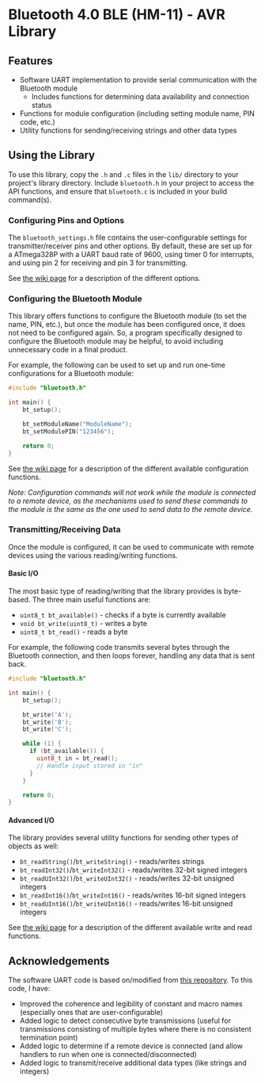 # Bluetooth 4.0 BLE (HM-11) - AVR Library

## Features
- Software UART implementation to provide serial communication with the Bluetooth module
  - Includes functions for determining data availability and connection status
- Functions for module configuration (including setting module name, PIN code, etc.)
- Utility functions for sending/receiving strings and other data types

## Using the Library

To use this library, copy the `.h` and `.c` files in the `lib/` directory to your project's library directory.  Include `bluetooth.h` in your project to access the API functions, and ensure that `bluetooth.c` is included in your build command(s).

### Configuring Pins and Options

The `bluetooth_settings.h` file contains the user-configurable settings for transmitter/receiver pins and other options.  By default, these are set up for a ATmega328P with a UART baud rate of 9600, using timer 0 for interrupts, and using pin 2 for receiving and pin 3 for transmitting.

See [the wiki page](https://github.com/chrisblutz/ece387-bluetooth/wiki/Documentation#library-settings) for a description of the different options.

### Configuring the Bluetooth Module

This library offers functions to configure the Bluetooth module (to set the name, PIN, etc.), but once the module has been configured once, it does not need to be configured again.  So, a program specifically designed to configure the Bluetooth module may be helpful, to avoid including unnecessary code in a final product.

For example, the following can be used to set up and run one-time configurations for a Bluetooth module:

```c
#include "bluetooth.h"

int main() {
    bt_setup();

    bt_setModuleName("ModuleName");
    bt_setModulePIN("123456");

    return 0;
}
```

See [the wiki page](https://github.com/chrisblutz/ece387-bluetooth/wiki/Documentation#configuration-functions) for a description of the different available configuration functions.

*Note: Configuration commands will not work while the module is connected to a remote device, as the mechanisms used to send these commands to the module is the same as the one used to send data to the remote device.*

### Transmitting/Receiving Data

Once the module is configured, it can be used to communicate with remote devices using the various reading/writing functions.

#### Basic I/O

The most basic type of reading/writing that the library provides is byte-based.  The three main useful functions are:
- `uint8_t bt_available()` - checks if a byte is currently available
- `void bt_write(uint8_t)` - writes a byte
- `uint8_t bt_read()` - reads a byte

For example, the following code transmits several bytes through the Bluetooth connection, and then loops forever, handling any data that is sent back.

```c
#include "bluetooth.h"

int main() {
    bt_setup();

    bt_write('A');
    bt_write('B');
    bt_write('C');

    while (1) {
      if (bt_available()) {
        uint8_t in = bt_read();
        // Handle input stored in "in"
      }
    }

    return 0;
}
```

#### Advanced I/O

The library provides several utility functions for sending other types of objects as well:
- `bt_readString()`/`bt_writeString()` - reads/writes strings
- `bt_readInt32()`/`bt_writeInt32()` - reads/writes 32-bit signed integers
- `bt_readUInt32()`/`bt_writeUInt32()` - reads/writes 32-bit unsigned integers
- `bt_readInt16()`/`bt_writeInt16()` - reads/writes 16-bit signed integers
- `bt_readUInt16()`/`bt_writeUInt16()` - reads/writes 16-bit unsigned integers

See [the wiki page](https://github.com/chrisblutz/ece387-bluetooth/wiki/Documentation#uart-and-io) for a description of the different available write and read functions.

## Acknowledgements

The software UART code is based on/modified from [this repository](https://github.com/blalor/avr-softuart).  To this code, I have:
- Improved the coherence and legibility of constant and macro names (especially ones that are user-configurable)
- Added logic to detect consecutive byte transmissions (useful for transmissions consisting of multiple bytes where there is no consistent termination point)
- Added logic to determine if a remote device is connected (and allow handlers to run when one is connected/disconnected)
- Added logic to transmit/receive additional data types (like strings and integers)
